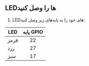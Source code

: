 ## LEDها را وصل کنید

1. LEDهای خود را به پایه‌​​های زیر وصل کنید:

| LED  | پایه GPIO |
| ---- |:---------:|
| قرمز |    22     |
| زرد  |    27     |
| سبز  |    17     |